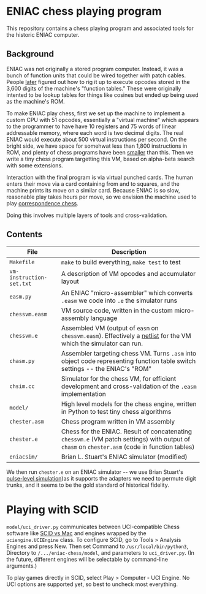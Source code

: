# ENIAC chess playing program

This repository contains a chess playing program and associated tools for the historic ENIAC computer.

## Background

ENIAC was not originally a stored program computer.  Instead, it was a bunch of function units that could be wired together with patch cables.  People [later](https://eniacinaction.com/the-articles/2-engineering-the-miracle-of-the-eniac-implementing-the-modern-code-paradigm/) figured out how to rig it up to execute opcodes stored in the 3,600 digits of the machine's "function tables." These were originally intented to be lookup tables for things like cosines but ended up being used as the machine's ROM.

To make ENIAC play chess, first we set up the machine to implement a custom CPU with 51 opcodes, essentially a "virtual machine" which appears to the programmer to have have 10 registers and 75 words of linear addressable memory, where each word is two decimal digits.  The real ENIAC would execute about 500 virtual instructions per second. On the bright side, we have space for somehwat less than 1,800 instructions in ROM, and plenty of chess programs have been [smaller](https://www.chessprogramming.org/MicroChess) than this. Then we write a tiny chess program targetting this VM, based on alpha-beta search with some extensions. 

Interaction with the final program is via virtual punched cards. The human enters their move via a card containing from and to squares, and the machine prints its move on a similar card. Because ENIAC is so slow, reasonable play takes hours per move, so we envision the machine used to play [correspondence chess](https://en.wikipedia.org/wiki/Correspondence_chess).

Doing this involves multiple layers of tools and cross-validation. 

## Contents

| File                     | Description                                     |
| ------------------------ | ----------------------------------------------- |
| `Makefile`               | `make` to build everything, `make test` to test |
| `vm-instruction-set.txt` | A description of VM opcodes and accumulator layout      | 
| `easm.py`                | An ENIAC "micro-assembler" which converts `.easm` we code into `.e` the simulator runs |        
| `chessvm.easm`           | VM source code, written in the custom micro-assembly language |
| `chessvm.e`              | Assembled VM (output of `easm` on `chessvm.easm`). Effectively a [netlist](https://en.wikipedia.org/wiki/Netlist) for the VM which the simulator can run. |
| `chasm.py`               | Assembler targeting chess VM. Turns `.asm` into object code representing function table switch settings -- the ENIAC's "ROM" |
| `chsim.cc`     | Simulator for the chess VM, for efficient development and cross-validation of the `.easm` implementation |
| `model/`       | High level models for the chess engine, written in Python to test tiny chess algorithms |
| `chester.asm`  | Chess program written in VM assembly |
| `chester.e`    | Chess for the ENIAC. Result of concatenating `chessvm.e` (VM patch settings) with output of `chasm` on `chester.asm` (code in function tables) |
| `eniacsim/`    | Brian L. Stuart's ENIAC simulator (modified) |

We then run `chester.e` on an ENIAC simulator -- we use Brian Stuart's [pulse-level simulation](https://www.cs.drexel.edu/~bls96/eniac/))as it supports the adapters we need to permute digit trunks, and it seems to be the gold standard of historical fidelity.

# Playing with SCID

`model/uci_driver.py` communicates between UCI-compatible Chess software like
[SCID vs Mac](http://scidvspc.sourceforge.net/#toc3) and engines wrapped by the
`uciengine.UCIEngine` class.  To configure SCID, go to Tools > Analysis Engines
and press New.  Then set Command to `/usr/local/bin/python3`, Directory to
`/.../eniac-chess/model`, and parameters to `uci_driver.py`.  (In the future,
different engines will be selectable by command-line arguments.)

To play games directly in SCID, select Play > Computer - UCI Engine.  No UCI
options are supported yet, so best to uncheck most everything.
